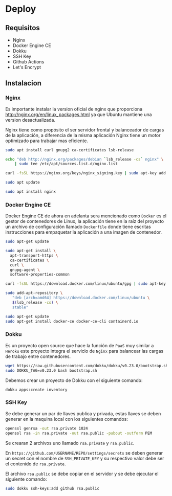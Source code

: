 # Deploy

## Requisitos
- Nginx
- Docker Engine CE
- Dokku
- SSH Key
- Github Actions
- Let's Encrypt


## Instalacion

### Nginx

Es importante instalar la version oficial de nginx que proporciona http://nginx.org/en/linux_packages.html ya que Ubuntu mantiene una version desactualizada.

Nginx tiene como propósito el ser servidor frontal y balanceador de cargas de la aplicación, a diferencia de la misma aplicación Nginx tiene un motor optimizado para trabajar mas eficiente.

```bash
sudo apt install curl gnupg2 ca-certificates lsb-release

echo "deb http://nginx.org/packages/debian `lsb_release -cs` nginx" \
    | sudo tee /etc/apt/sources.list.d/nginx.list

curl -fsSL https://nginx.org/keys/nginx_signing.key | sudo apt-key add -

sudo apt update

sudo apt install nginx
```

### Docker Engine CE

Docker Engine CE de ahora en adelanta sera mencionado como `Docker` es el gestor de contenedores de Linux, la aplicación tiene en la raíz del proyecto un archivo de configuración llamado `Dockerfile` donde tiene escritas instrucciones para empaquetar la aplicación a una imagen de contenedor.

```bash
sudo apt-get update

sudo apt-get install \
  apt-transport-https \
  ca-certificates \
  curl \
  gnupg-agent \
  software-properties-common

curl -fsSL https://download.docker.com/linux/ubuntu/gpg | sudo apt-key add -

sudo add-apt-repository \
   "deb [arch=amd64] https://download.docker.com/linux/ubuntu \
   $(lsb_release -cs) \
   stable"

sudo apt-get update
sudo apt-get install docker-ce docker-ce-cli containerd.io
```

### Dokku

Es un proyecto open source que hace la función de `PaaS` muy similar a `Heroku` este proyecto integra el servicio de `Nginx` para balancear las cargas de trabajo entre contenedores.


```bash
wget https://raw.githubusercontent.com/dokku/dokku/v0.23.0/bootstrap.sh
sudo DOKKU_TAG=v0.23.0 bash bootstrap.sh
```

Debemos crear un proyecto de Dokku con el siguiente comando:

```
dokku apps:create inventory
```

### SSH Key

Se debe generar un par de llaves publica y privada, estas llaves se deben generar en la maquina local con los siguientes comandos:

```bash
openssl genrsa -out rsa.private 1024
openssl rsa -in rsa.private -out rsa.public -pubout -outform PEM
```

Se crearan 2 archivos uno llamado `rsa.private` y `rsa.public`.

En `https://github.com/USERNAME/REPO/settings/secrets` se deben generar un  secret con el nombre de `SSH_PRIVATE_KEY` y su respectivo valor debe ser el contenido de `rsa.private`.

El archivo `rsa.public` se debe copiar en el servidor y se debe ejecutar el siguiente comando:

```bash
sudo dokku ssh-keys:add github rsa.public
```